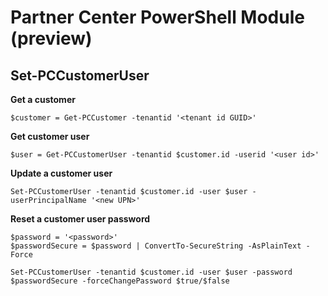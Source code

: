 # Partner Center PowerShell Module (preview) #

## Set-PCCustomerUser ##

**Get a customer**

    $customer = Get-PCCustomer -tenantid '<tenant id GUID>'

**Get customer user**

    $user = Get-PCCustomerUser -tenantid $customer.id -userid '<user id>'

**Update a customer user**

    Set-PCCustomerUser -tenantid $customer.id -user $user -userPrincipalName '<new UPN>'

**Reset a customer user password**

    $password = '<password>'
	$passwordSecure = $password | ConvertTo-SecureString -AsPlainText -Force

    Set-PCCustomerUser -tenantid $customer.id -user $user -password $passwordSecure -forceChangePassword $true/$false

